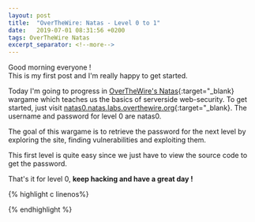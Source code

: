 ```yaml
---
layout: post
title:  "OverTheWire: Natas - Level 0 to 1"
date:   2019-07-01 08:31:56 +0200
tags: OverTheWire Natas
excerpt_separator: <!--more-->
---
```


Good morning everyone !<br>
This is my first post and I'm really happy to get started. <!--more-->

Today I'm going to progress in [OverTheWire's Natas](http://overthewire.org/wargames/natas/){:target="_blank} wargame which teaches us the basics of serverside web-security.
To get started, just visit [natas0.natas.labs.overthewire.org](http://natas0.natas.labs.overthewire.org){:target="_blank}. The username and password for level 0 are natas0.

The goal of this wargame is to retrieve the password for the next level by exploring the site, finding vulnerabilities and exploiting them.

This first level is quite easy since we just have to view the source code to get the password.

That's it for level 0, **keep hacking and have a great day !**

{% highlight c linenos%}

{% endhighlight  %}